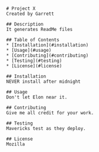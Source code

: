 

    # Project X
    Created by Garrett

    ## Description
    It generates ReadMe files

    ## Table of Contents
    * [Installation](#installation)
    * [Usage](#usage)
    * [Contributing](#contributing)
    * [Testing](#testing)
    * [License](#license)
    
    ## Installation
    NEVER install after midnight

    ## Usage
    Don't let Elon near it.

    ## Contributing
    Give me all credit for your work.

    ## Testing
    Mavericks test as they deploy.

    ## License
    Mozilla
